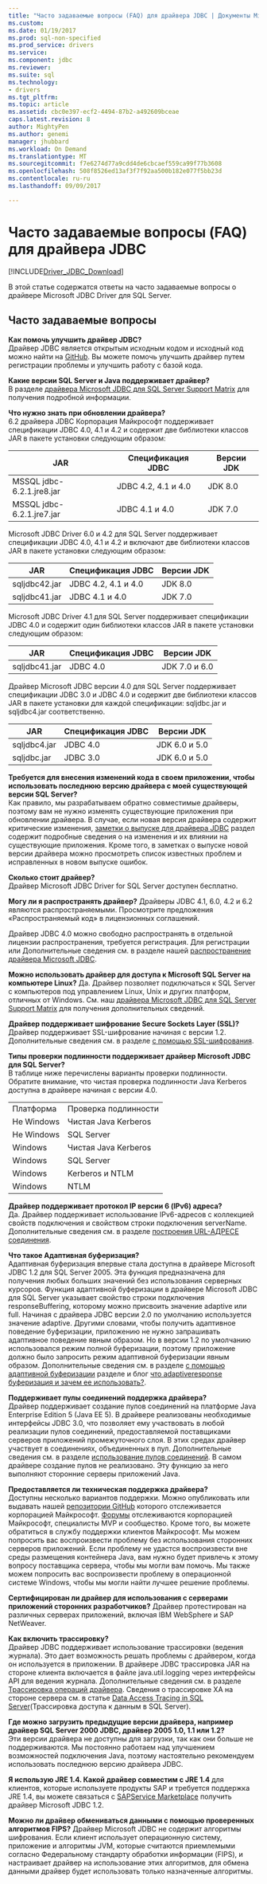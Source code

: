 ```yaml
---
title: "Часто задаваемые вопросы (FAQ) для драйвера JDBC | Документы Microsoft"
ms.custom: 
ms.date: 01/19/2017
ms.prod: sql-non-specified
ms.prod_service: drivers
ms.service: 
ms.component: jdbc
ms.reviewer: 
ms.suite: sql
ms.technology:
- drivers
ms.tgt_pltfrm: 
ms.topic: article
ms.assetid: cbc0e397-ecf2-4494-87b2-a492609bceae
caps.latest.revision: 8
author: MightyPen
ms.author: genemi
manager: jhubbard
ms.workload: On Demand
ms.translationtype: MT
ms.sourcegitcommit: f7e6274d77a9cdd4de6cbcaef559ca99f77b3608
ms.openlocfilehash: 508f8526ed13af3f7f92aa500b182e077f5bb23d
ms.contentlocale: ru-ru
ms.lasthandoff: 09/09/2017

---
```

# <a name="frequently-asked-questions-faq-for-jdbc-driver"></a>Часто задаваемые вопросы (FAQ) для драйвера JDBC
[!INCLUDE[Driver_JDBC_Download](../../includes/driver_jdbc_download.md)]

  В этой статье содержатся ответы на часто задаваемые вопросы о драйвере Microsoft JDBC Driver для SQL Server.  
  
## <a name="frequently-asked-questions"></a>Часто задаваемые вопросы  
**Как помочь улучшить драйвер JDBC?**  
Драйвер JDBC является открытым исходным кодом и исходный код можно найти на [GitHub](https://github.com/microsoft/mssql-jdbc). Вы можете помочь улучшить драйвер путем регистрации проблемы и улучшить работу с базой кода.

**Какие версии SQL Server и Java поддерживает драйвер?**  
 В разделе [драйвера Microsoft JDBC для SQL Server Support Matrix](../../connect/jdbc/microsoft-jdbc-driver-for-sql-server-support-matrix.md) для получения подробной информации.  
  
 **Что нужно знать при обновлении драйвера?**  
 6.2 драйвера JDBC Корпорация Майкрософт поддерживает спецификации JDBC 4.0, 4.1 и 4.2 и содержит две библиотеки классов JAR в пакете установки следующим образом:  
  
|JAR|Спецификация JDBC|Версии JDK|  
|-|-|-|  
|MSSQL jdbc-6.2.1.jre8.jar|JDBC 4.2, 4.1 и 4.0|JDK 8.0|  
|MSSQL jdbc-6.2.1.jre7.jar|JDBC 4.1 и 4.0|JDK 7.0|  
 
 Microsoft JDBC Driver 6.0 и 4.2 для SQL Server поддерживает спецификации JDBC 4.0, 4.1 и 4.2 и включают две библиотеки классов JAR в пакете установки следующим образом:  
  
|JAR|Спецификация JDBC|Версии JDK|   
|-|-|-|  
|sqljdbc42.jar|JDBC 4.2, 4.1 и 4.0|JDK 8.0|  
|sqljdbc41.jar|JDBC 4.1 и 4.0|JDK 7.0|  
  
 Microsoft JDBC Driver 4.1 для SQL Server поддерживает спецификации JDBC 4.0 и содержит один библиотеки классов JAR в пакете установки следующим образом:  
  
|JAR|Спецификация JDBC|Версии JDK|    
|-|-|-|  
|sqljdbc41.jar|JDBC 4.0|JDK 7.0 и 6.0|
  
 Драйвер Microsoft JDBC версии 4.0 для SQL Server поддерживает спецификации JDBC 3.0 и JDBC 4.0 и содержит две библиотеки классов JAR в пакете установки для каждой спецификации: sqljdbc.jar и sqljdbc4.jar соответственно.  
  
|JAR|Спецификация JDBC|Версии JDK|   
|-|-|-|  
|sqljdbc4.jar|JDBC 4.0|JDK 6.0 и 5.0|  
|sqljdbc.jar|JDBC 3.0|JDK 6.0 и 5.0|  
  
 **Требуется для внесения изменений кода в своем приложении, чтобы использовать последнюю версию драйвера с моей существующей версии SQL Server?**  
 Как правило, мы разрабатываем обратно совместимые драйверы, поэтому вам не нужно изменять существующие приложения при обновлении драйвера. В случае, если новая версия драйвера содержит критические изменения, [заметки о выпуске для драйвера JDBC](../../connect/jdbc/release-notes-for-the-jdbc-driver.md) раздел содержит подробные сведения о на изменения и их влиянии на существующие приложения. Кроме того, в заметках о выпуске новой версии драйвера можно просмотреть список известных проблем и исправленных в новом выпуске ошибок.  
  
 **Сколько стоит драйвер?**  
 Драйвер Microsoft JDBC Driver for SQL Server доступен бесплатно.  
  
 **Могу ли я распространять драйвер?** Драйверы JDBC 4.1, 6.0, 4.2 и 6.2 являются распространяемыми. Просмотрите предложения «Распространяемый код» в лицензионных соглашений.
 
 Драйвер JDBC 4.0 можно свободно распространять в отдельной лицензии распространения, требуется регистрация. Для регистрации или Дополнительные сведения см. в разделе нашей [распространение драйвера Microsoft JDBC](../../connect/jdbc/redistributing-the-microsoft-jdbc-driver.md). 
 
   
 **Можно использовать драйвер для доступа к Microsoft SQL Server на компьютере Linux?** Да. Драйвер позволяет подключаться к SQL Server с компьютеров под управлением Linux, Unix и других платформ, отличных от Windows. См. наш [драйвера Microsoft JDBC для SQL Server Support Matrix](../../connect/jdbc/microsoft-jdbc-driver-for-sql-server-support-matrix.md) для получения дополнительных сведений.  
  
 **Драйвер поддерживает шифрование Secure Sockets Layer (SSL)?** Драйвер поддерживает SSL-шифрование начиная с версии 1.2. Дополнительные сведения см. в разделе [с помощью SSL-шифрования](../../connect/jdbc/using-ssl-encryption.md).  
  
 **Типы проверки подлинности поддерживает драйвер Microsoft JDBC для SQL Server?**  
 В таблице ниже перечислены варианты проверки подлинности. Обратите внимание, что чистая проверка подлинности Java Kerberos доступна в драйвере начиная с версии 4.0.  
  
|||  
|-|-|  
|Платформа|Проверка подлинности|  
|Не Windows|Чистая Java Kerberos|  
|Не Windows|SQL Server|  
|Windows|Чистая Java Kerberos|  
|Windows|SQL Server|  
|Windows|Kerberos и NTLM|  
|Windows|NTLM|  
  
**Драйвер поддерживает протокол IP версии 6 (IPv6) адреса?**  
 Да. Драйвер поддерживает использование IPv6-адресов с коллекцией свойств подключения и свойством строки подключения serverName. Дополнительные сведения см. в разделе [построения URL-АДРЕСЕ соединения](../../connect/jdbc/building-the-connection-url.md).  
  
**Что такое Адаптивная буферизация?**  
 Адаптивная буферизация впервые стала доступна в драйвере Microsoft JDBC 1.2 для SQL Server 2005. Эта функция предназначена для получения любых больших значений без использования серверных курсоров. Функция адаптивной буферизации в драйвере Microsoft JDBC для SQL Server указывает свойство строки подключения responseBuffering, которому можно присвоить значение adaptive или full. Начиная с драйвера JDBC версии 2.0 по умолчанию используется значение adaptive. Другими словами, чтобы получить адаптивное поведение буферизации, приложению не нужно запрашивать адаптивное поведение явным образом. Но в версии 1.2 по умолчанию использовался режим полной буферизации, поэтому приложение должно было запросить режим адаптивной буферизации явным образом. Дополнительные сведения см. в разделе [с помощью адаптивной буферизации](../../connect/jdbc/using-adaptive-buffering.md) разделе и блог [что adaptiveresponse буферизация и зачем ее использовать?](http://go.microsoft.com/fwlink/?LinkId=111575).  
  
**Поддерживает пулы соединений поддержка драйвера?**  
 Драйвер поддерживает создание пулов соединений на платформе Java Enterprise Edition 5 (Java EE 5). В драйвере реализованы необходимые интерфейсы JDBC 3.0, что позволяет ему участвовать в любой реализации пулов соединений, предоставляемой поставщиками серверов приложений промежуточного слоя. В этих средах драйвер участвует в соединениях, объединенных в пул. Дополнительные сведения см. в разделе [использование пулов соединений](../../connect/jdbc/using-connection-pooling.md). В самом драйвере создание пулов не реализовано. Эту функцию за него выполняют сторонние серверы приложений Java.  
  
**Предоставляется ли техническая поддержка драйвера?**  
 Доступны несколько вариантов поддержки. Можно опубликовать или выдавать нашей [репозитории GitHub](https://github.com/microsoft/mssql-jdbc) которого отслеживается корпорацией Майкрософт. [Форумы](http://go.microsoft.com/fwlink/?LinkID=246673) отслеживаются корпорацией Майкрософт, специалисты MVP и сообщество. Кроме того, вы можете обратиться в службу поддержки клиентов Майкрософт. Мы можем попросить вас воспроизвести проблему без использования сторонних серверов приложений. Если проблему не удастся воспроизвести вне среды размещения контейнера Java, вам нужно будет привлечь к этому вопросу поставщика сервера, чтобы мы могли вам помочь. Мы также можем попросить вас воспроизвести проблему в операционной системе Windows, чтобы мы могли найти лучшее решение проблемы.  
  
**Сертифицирован ли драйвер для использования с серверами приложений сторонних разработчиков?**
Драйвер протестирован на различных серверах приложений, включая IBM WebSphere и SAP NetWeaver.  
  
**Как включить трассировку?**  
 Драйвер JDBC поддерживает использование трассировки (ведения журнала). Это дает возможность решать проблемы с драйвером, когда он используется в приложении. В драйвере JDBC трассировка JAR на стороне клиента включается в файле java.util.logging через интерфейсы API для ведения журнала. Дополнительные сведения см. в разделе [Трассировка операций драйвера](../../connect/jdbc/tracing-driver-operation.md). Сведения о трассировке XA на стороне сервера см. в статье [Data Access Tracing in SQL Server](http://go.microsoft.com/fwlink/?LinkId=248705)(Трассировка доступа к данным в SQL Server).  
  
**Где можно загрузить предыдущие версии драйвера, например драйвер SQL Server 2000 JDBC, драйвер 2005 1.0, 1.1 или 1.2?**  
 Эти версии драйвера не доступны для загрузки, так как они больше не поддерживаются. Мы постоянно работаем над улучшением возможностей подключения Java, поэтому настоятельно рекомендуем использовать последнюю версию драйвера JDBC.  
  
 **Я использую JRE 1.4. Какой драйвер совместим с JRE 1.4** для клиентов, которые используете продукты SAP и требуется поддержка JRE 1.4, вы можете связаться с [SAPService Marketplace](http://service.sap.com/) получить драйвер Microsoft JDBC 1.2.  
  
**Можно ли драйвер обмениваться данными с помощью проверенных алгоритмов FIPS?** Драйвер Microsoft JDBC не содержит алгоритмы шифрования. Если клиент использует операционную систему, приложение и алгоритмы JVM, которые считаются приемлемыми согласно Федеральному стандарту обработки информации (FIPS), и настраивает драйвер на использование этих алгоритмов, для обмена данными драйвер будет использовать только назначенные алгоритмы.  
  
  

